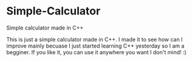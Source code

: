 # Simple-Calculator
Simple calculator made in C++

This is just a simple calculator made in C++. 
I made it to see how can I improve mainly becuase I just started learning C++ yesterday so I am a begginer. 
If you like it, you can use it anywhere you want I don't mind! :)
